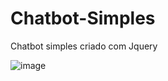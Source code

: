# Chatbot-Simples
 Chatbot simples criado com Jquery
 
 
 ![image](https://user-images.githubusercontent.com/21131298/89443279-7337fe80-d726-11ea-87e2-3bfa49a6b010.png)

